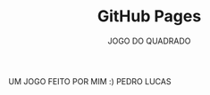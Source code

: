 <header>

# GitHub Pages

JOGO DO QUADRADO

</header>

<body>
UM JOGO FEITO POR MIM :) PEDRO LUCAS
</body>

